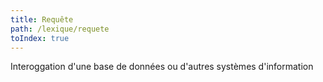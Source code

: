 ```yaml
---
title: Requête
path: /lexique/requete
toIndex: true
---
```


Interoggation d'une base de données ou d'autres systèmes d'information

